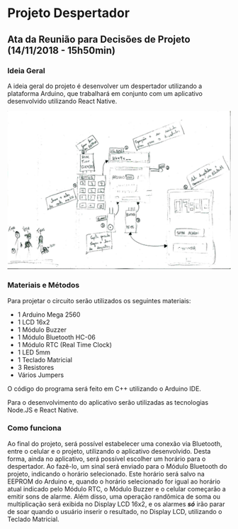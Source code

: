# Projeto Despertador

## Ata da Reunião para Decisões de Projeto (14/11/2018 - 15h50min)

### Ideia Geral
A ideia geral do projeto é desenvolver um despertador utilizando a plataforma Arduino, que trabalhará em conjunto com um aplicativo desenvolvido utilizando React Native. 

![Imagem da Ideia](https://github.com/lucasvribeiro/Projeto-Despertador-Sistemas-Microcontrolados/blob/master/ata.png)

### Materiais e Métodos
Para projetar o circuito serão utilizados os seguintes materiais:
- 1 Arduino Mega 2560
- 1 LCD 16x2
- 1 Módulo Buzzer
- 1 Módulo Bluetooth HC-06
- 1 Módulo RTC (Real Time Clock)
- 1 LED 5mm
- 1 Teclado Matricial
- 3 Resistores
- Vários Jumpers

O código do programa será feito em C++ utilizando o Arduino IDE.

Para o desenvolvimento do aplicativo serão utilizadas as tecnologias Node.JS e React Native.

### Como funciona
Ao final do projeto, será possível estabelecer uma conexão via Bluetooth, entre o celular e o projeto, utilizando o aplicativo desenvolvido. Desta forma, ainda no aplicativo, será possível escolher um horário para o despertador. Ao fazê-lo, um sinal será enviado para o Módulo Bluetooth do projeto, indicando o horário selecionado. Este horário será salvo na EEPROM do Arduino e, quando o horário selecionado for igual ao horário atual indicado pelo Módulo RTC, o Módulo Buzzer  e o celular começarão a emitir sons de alarme.
Além disso, uma operação randômica de soma ou multiplicação será exibida no Display LCD 16x2, e os alarmes ***só*** irão parar de soar quando o usuário inserir o resultado, no Display LCD, utilizando o Teclado Matricial.
